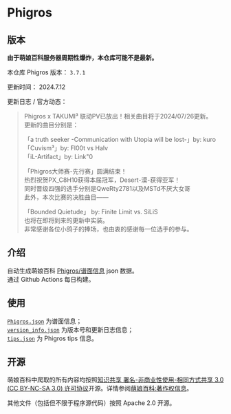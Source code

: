 # Phigros

## 版本

**由于萌娘百科服务器周期性爆炸，本仓库可能不是最新。**

本仓库 Phigros 版本： <!-- begin Phigros version --> `3.7.1` <!-- end Phigros version -->

更新时间： <!-- begin Phigros time --> 2024.7.12 <!-- end Phigros time -->

更新日志 / 官方动态：
<!-- begin Phigros log -->
> Phigros x TAKUMI³ 联动PV已放出！相关曲目将于2024/07/26更新。  
> 更新的曲目分别是：  
>   
> 「a truth seeker -Communication with Utopia will be lost-」by: kuro  
> 「Cuvism³」by: Fl00t vs Halv  
> 「iL-Artifact」by: Link"0  
>   
> 「Phigros大师赛-先行赛」圆满结束！  
> 热烈祝贺PX_C8H10获得本届冠军，Desert-漠-获得亚军！  
> 同时晋级四强的选手分别是QweRty2781以及MSTd不厌大女哥  
> 此外，本次比赛的决胜曲目——  
>   
> 「Bounded Quietude」 by: Finite Limit vs. SiLiS  
> 也将在即将到来的更新中实装。  
> 非常感谢各位小鸽子的捧场，也由衷的感谢每一位选手的参与。  
<!-- end Phigros log -->

## 介绍

自动生成萌娘百科 [Phigros/谱面信息](https://mzh.moegirl.org.cn/Phigros/谱面信息) json 数据。  
通过 Github Actions 每日构建。

## 使用

[`Phigros.json`](https://ssmzhn.github.io/Phigros/Phigros.json) 为谱面信息；  
[`version_info.json`](https://ssmzhn.github.io/Phigros/version_info.json) 为版本号和更新日志信息；  
[`tips.json`](https://ssmzhn.github.io/Phigros/tips.json) 为 Phigros tips 信息。

## 开源
萌娘百科中爬取的所有内容均按照[知识共享 署名-非商业性使用-相同方式共享 3.0 (CC BY-NC-SA 3.0) 许可协议](https://creativecommons.org/licenses/by-nc-sa/3.0/cn/)开源。详情参阅[萌娘百科:著作权信息](https://mzh.moegirl.org.cn/%E8%90%8C%E5%A8%98%E7%99%BE%E7%A7%91:%E8%91%97%E4%BD%9C%E6%9D%83%E4%BF%A1%E6%81%AF)。

其他文件（包括但不限于程序源代码）按照 Apache 2.0 开源。
